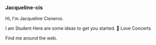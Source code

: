 ### Jacqueline-cis
Hi, I'm Jacqueline Cisneros.


I am  Student 
Here are some ideas to get you started.
💋 Love Concerts



Find me around the web. 
